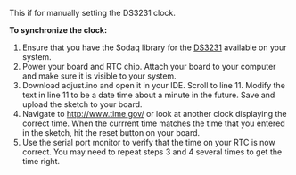 This if for manually setting the DS3231 clock.

**To synchronize the clock:**

1. Ensure that you have the Sodaq library for the [DS3231](https://github.com/SodaqMoja/Sodaq_DS3231) available on your system.
2. Power your board and RTC chip.  Attach your board to your computer and make sure it is visible to your system.
3. Download adjust.ino and open it in your IDE.  Scroll to line 11.  Modify the text in line 11 to be a date time about a minute in the future.  Save and upload the sketch to your board.
4. Navigate to http://www.time.gov/ or look at another clock displaying the correct time.  When the currrent time matches the time that you entered in the sketch, hit the reset button on your board.
5. Use the serial port monitor to verify that the time on your RTC is now correct.  You may need to repeat steps 3 and 4 several times to get the time right.
